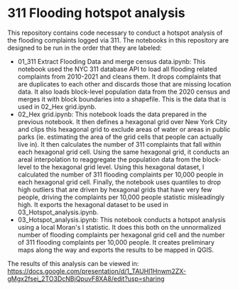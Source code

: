 # 311 Flooding hotspot analysis

This repository contains code necessary to conduct a hotspot analysis of the flooding complaints logged via 311. The notebooks in this repository are designed to be run in the order that they are labeled:

- 01_311 Extract Flooding Data and merge census data.ipynb: This notebook used the NYC 311 database API to load all flooding related complaints from 2010-2021 and cleans them. It drops complaints that are duplicates to each other and discards those that are missing location data. It also loads block-level population data from the 2020 census and merges it with block boundaries into a shapefile. This is the data that is used in 02_Hex grid.ipynb.
- 02_Hex grid.ipynb: This notebook loads the data prepared in the previous notebook. It then defines a hexagonal grid over New York City and clips this hexagonal grid to exclude areas of water or areas in public parks (ie. estimating the area of the grid cells that people can actually live in). It then calculates the number of 311 complaints that fall within each hexagonal grid cell. Using the same hexagonal grid, it conducts an areal interpolation to reaggregate the population data from the block-level to the hexagonal grid level. Using this hexagonal dataset, I calculated the number of 311 flooding complaints per 10,000 people in each hexagonal grid cell. Finally, the notebook uses quantiles to drop high outliers that are driven by hexagonal grids that have very few people, driving the complaints per 10,000 people statistic misleadingly high. It exports the hexagonal dataset to be used in 03_Hotspot_analysis.ipynb.
- 03_Hotspot_analysis.ipynb: This notebook conducts a hotspot analysis using a local Moran's I statistic. It does this both on the unnormalized number of flooding complaints per hexagonal grid cell and the number of 311 flooding complaints per 10,000 people. It creates preliminary maps along the way and exports the results to be mapped in QGIS.

The results of this analysis can be viewed in: https://docs.google.com/presentation/d/1_TAUHl1Hnwm2ZX-gMgx2fsei_2TO3DcNBjQpuvF8XA8/edit?usp=sharing
